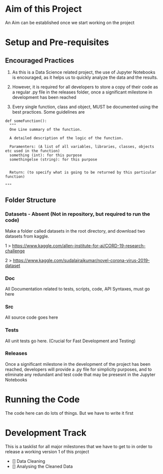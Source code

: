 # Aim of this Project
An Aim can be established once we start working on the project



# Setup and Pre-requisites

## Encouraged Practices
1. As this is a Data Science related project, the use of Jupyter Notebooks is encouraged, as it helps us to quickly analyze the data and the results.

2. However, it is required for all developers to store a copy of their code as a regular .py file in the releases folder, once a significant milestone in development has been reached

3. Every single function, class and object, MUST be documented using the best practices. Some guidelines are

```
def someFunction():
  """
  One Line summary of the function.
  
  A detailed description of the logic of the function.
  
  Paramenters: (A list of all variables, libraries, classes, objects etc used in the function)
  something (int): for this purpose
  somethingelse (string): for this purpose
  
  
  Return: (to specify what is going to be returned by this particular function)
  
"""
```

## Folder Structure

### Datasets - Absent (Not in repository, but required to run the code)
Make a folder called datasets in the root directory, and download two datasets from kaggle.

1 > https://www.kaggle.com/allen-institute-for-ai/CORD-19-research-challenge

2 > https://www.kaggle.com/sudalairajkumar/novel-corona-virus-2019-dataset

### Doc
All Documentation related to tests, scripts, code, API Syntaxes, must go here

### Src
All source code goes here


### Tests
All unit tests go here. (Crucial for Fast Development and Testing)


### Releases
Once a significant milestone in the development of the project has been reached, developers will provide a .py file for simplicity purposes, and to eliminate any redundant and test code that may be presesnt in the Jupyter Notebooks


# Running the Code
The code here can do lots of things. But we have to write it first



# Development Track
This is a tasklist for all major milestones that we have to get to in order to release a working version 1 of this project

- [] Data Cleaning
- [] Analysing the Cleaned Data
